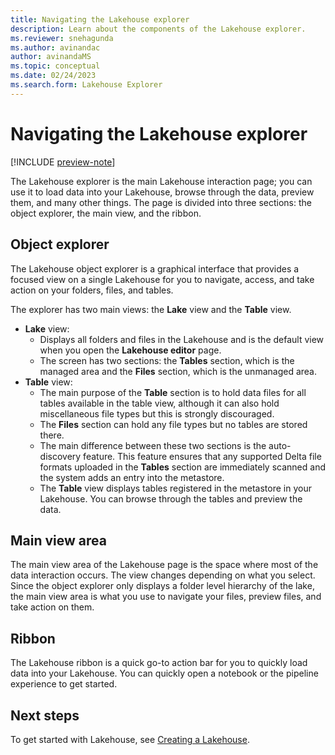 ```yaml
---
title: Navigating the Lakehouse explorer
description: Learn about the components of the Lakehouse explorer.
ms.reviewer: snehagunda
ms.author: avinandac
author: avinandaMS
ms.topic: conceptual
ms.date: 02/24/2023
ms.search.form: Lakehouse Explorer
---
```


# Navigating the Lakehouse explorer

[!INCLUDE [preview-note](../includes/preview-note.md)]

The Lakehouse explorer is the main Lakehouse interaction page; you can use it to load data into your Lakehouse, browse through the data, preview them, and many other things. The page is divided into three sections: the object explorer, the main view, and the ribbon.

## Object explorer

The Lakehouse object explorer is a graphical interface that provides a focused view on a single Lakehouse for you to navigate, access, and take action on your folders, files, and tables.

The explorer has two main views: the **Lake** view and the **Table** view.

- **Lake** view:
  - Displays all folders and files in the Lakehouse and is the default view when you open the **Lakehouse editor** page.
  - The screen has two sections: the **Tables** section, which is the managed area and the **Files** section, which is the unmanaged area.
- **Table** view:
  - The main purpose of the **Table** section is to hold data files for all tables available in the table view, although it can also hold miscellaneous file types but this is strongly discouraged.
  - The **Files** section can hold any file types but no tables are stored there.
  - The main difference between these two sections is the auto-discovery feature. This feature ensures that any supported Delta file formats uploaded in the **Tables** section are immediately scanned and the system adds an entry into the metastore.
  - The **Table** view displays tables registered in the metastore in your Lakehouse. You can browse through the tables and preview the data.

## Main view area

The main view area of the Lakehouse page is the space where most of the data interaction occurs. The view changes depending on what you select. Since the object explorer only displays a folder level hierarchy of the lake, the main view area is what you use to navigate your files, preview files, and take action on them.

## Ribbon

The Lakehouse ribbon is a quick go-to action bar for you to quickly load data into your Lakehouse. You can quickly open a notebook or the pipeline experience to get started.

## Next steps

To get started with Lakehouse, see [Creating a Lakehouse](create-lakehouse.md).
